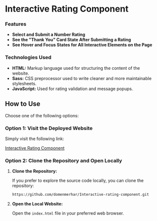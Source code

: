 # Interactive Rating Component

### Features
- **Select and Submit a Number Rating**
- **See the "Thank You" Card State After Submitting a Rating**
- **See Hover and Focus States for All Interactive Elements on the Page**

### Technologies Used
- **HTML:** Markup language used for structuring the content of the website.
- **Sass:** CSS preprocessor used to write cleaner and more maintainable stylesheets.
- **JavaScript:** Used for rating validation and message popups.

## How to Use

Choose one of the following options:

### Option 1: Visit the Deployed Website

Simply visit the following link:

[Interactive Rating Component](https://domenmerhar.github.io/Interactive-card-details-form/)

### Option 2: Clone the Repository and Open Locally

1. **Clone the Repository:**

    If you prefer to explore the source code locally, you can clone the repository:

    ```bash
    https://github.com/domenmerhar/Interactive-rating-component.git
    ```

2. **Open the Local Website:**

   Open the `index.html` file in your preferred web browser.


